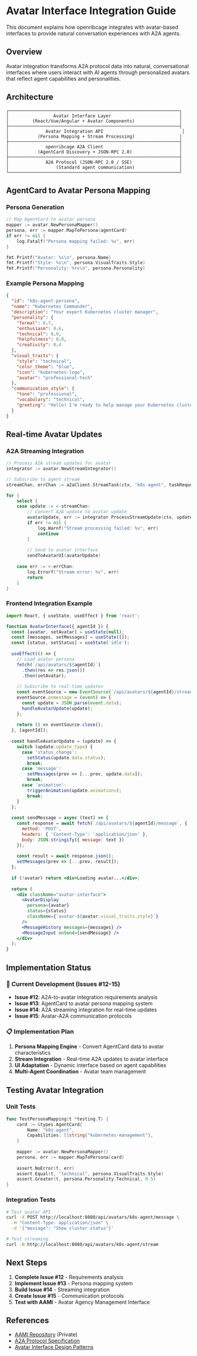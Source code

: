 # Avatar Interface Integration Guide

This document explains how openribcage integrates with avatar-based interfaces to provide natural conversation experiences with A2A agents.

## Overview

Avatar integration transforms A2A protocol data into natural, conversational interfaces where users interact with AI agents through personalized avatars that reflect agent capabilities and personalities.

## Architecture

```
┌─────────────────────────────────────────────────────────────────┐
│                 Avatar Interface Layer                          │
│         (React/Vue/Angular + Avatar Components)                 │
├─────────────────────────────────────────────────────────────────┤
│              Avatar Integration API                              │
│           (Persona Mapping + Stream Processing)                 │
├─────────────────────────────────────────────────────────────────┤
│              openribcage A2A Client                             │
│           (AgentCard Discovery + JSON-RPC 2.0)                  │
├─────────────────────────────────────────────────────────────────┤
│              A2A Protocol (JSON-RPC 2.0 / SSE)                  │
│                  (Standard agent communication)                 │
└─────────────────────────────────────────────────────────────────┘
```

## AgentCard to Avatar Persona Mapping

### Persona Generation

```go
// Map AgentCard to avatar persona
mapper := avatar.NewPersonaMapper()
persona, err := mapper.MapToPersona(agentCard)
if err != nil {
    log.Fatalf("Persona mapping failed: %v", err)
}

fmt.Printf("Avatar: %s\n", persona.Name)
fmt.Printf("Style: %s\n", persona.VisualTraits.Style)
fmt.Printf("Personality: %+v\n", persona.Personality)
```

### Example Persona Mapping

```json
{
  "id": "k8s-agent-persona",
  "name": "Kubernetes Commander",
  "description": "Your expert Kubernetes cluster manager",
  "personality": {
    "formal": 0.7,
    "enthusiasm": 0.6,
    "technical": 0.9,
    "helpfulness": 0.8,
    "creativity": 0.4
  },
  "visual_traits": {
    "style": "technical",
    "color_theme": "blue",
    "icon": "kubernetes-logo",
    "avatar": "professional-tech"
  },
  "communication_style": {
    "tone": "professional",
    "vocabulary": "technical",
    "greeting": "Hello! I'm ready to help manage your Kubernetes cluster."
  }
}
```

## Real-time Avatar Updates

### A2A Streaming Integration

```go
// Process A2A stream updates for avatar
integrator := avatar.NewStreamIntegrator()

// Subscribe to agent stream
streamChan, errChan := a2aClient.StreamTask(ctx, "k8s-agent", taskRequest)

for {
    select {
    case update := <-streamChan:
        // Convert A2A update to avatar update
        avatarUpdate, err := integrator.ProcessStreamUpdate(ctx, update)
        if err != nil {
            log.Warnf("Stream processing failed: %v", err)
            continue
        }
        
        // Send to avatar interface
        sendToAvatarUI(avatarUpdate)
        
    case err := <-errChan:
        log.Errorf("Stream error: %v", err)
        return
    }
}
```

### Frontend Integration Example

```jsx
import React, { useState, useEffect } from 'react';

function AvatarInterface({ agentId }) {
  const [avatar, setAvatar] = useState(null);
  const [messages, setMessages] = useState([]);
  const [status, setStatus] = useState('idle');
  
  useEffect(() => {
    // Load avatar persona
    fetch(`/api/avatars/${agentId}`)
      .then(res => res.json())
      .then(setAvatar);
    
    // Subscribe to real-time updates
    const eventSource = new EventSource(`/api/avatars/${agentId}/stream`);
    eventSource.onmessage = (event) => {
      const update = JSON.parse(event.data);
      handleAvatarUpdate(update);
    };
    
    return () => eventSource.close();
  }, [agentId]);
  
  const handleAvatarUpdate = (update) => {
    switch (update.update_type) {
      case 'status_change':
        setStatus(update.data.status);
        break;
      case 'message':
        setMessages(prev => [...prev, update.data]);
        break;
      case 'animation':
        triggerAnimation(update.animations);
        break;
    }
  };
  
  const sendMessage = async (text) => {
    const response = await fetch(`/api/avatars/${agentId}/message`, {
      method: 'POST',
      headers: { 'Content-Type': 'application/json' },
      body: JSON.stringify({ message: text })
    });
    
    const result = await response.json();
    setMessages(prev => [...prev, result]);
  };
  
  if (!avatar) return <div>Loading avatar...</div>;
  
  return (
    <div className="avatar-interface">
      <AvatarDisplay 
        persona={avatar}
        status={status}
        className={`avatar-${avatar.visual_traits.style}`}
      />
      <MessageHistory messages={messages} />
      <MessageInput onSend={sendMessage} />
    </div>
  );
}
```

## Implementation Status

### 🔄 Current Development (Issues #12-15)

- **Issue #12**: A2A-to-avatar integration requirements analysis
- **Issue #13**: AgentCard to avatar persona mapping system
- **Issue #14**: A2A streaming integration for real-time updates
- **Issue #15**: Avatar-A2A communication protocols

### 📋 Implementation Plan

1. **Persona Mapping Engine** - Convert AgentCard data to avatar characteristics
2. **Stream Integration** - Real-time A2A updates to avatar interface
3. **UI Adaptation** - Dynamic interface based on agent capabilities
4. **Multi-Agent Coordination** - Avatar team management

## Testing Avatar Integration

### Unit Tests

```go
func TestPersonaMapping(t *testing.T) {
    card := &types.AgentCard{
        Name: "k8s-agent",
        Capabilities: []string{"kubernetes-management"},
    }
    
    mapper := avatar.NewPersonaMapper()
    persona, err := mapper.MapToPersona(card)
    
    assert.NoError(t, err)
    assert.Equal(t, "technical", persona.VisualTraits.Style)
    assert.Greater(t, persona.Personality.Technical, 0.5)
}
```

### Integration Tests

```bash
# Test avatar API
curl -X POST http://localhost:8080/api/avatars/k8s-agent/message \
  -H "Content-Type: application/json" \
  -d '{"message": "Show cluster status"}'

# Test streaming
curl -N http://localhost:8080/api/avatars/k8s-agent/stream
```

## Next Steps

1. **Complete Issue #12** - Requirements analysis
2. **Implement Issue #13** - Persona mapping system
3. **Build Issue #14** - Streaming integration
4. **Create Issue #15** - Communication protocols
5. **Test with AAMI** - Avatar Agency Management Interface

## References

- [AAMI Repository](https://github.com/craine-io/aami) (Private)
- [A2A Protocol Specification](https://github.com/google-a2a/A2A)
- [Avatar Interface Design Patterns](./examples/avatar-patterns.md)
